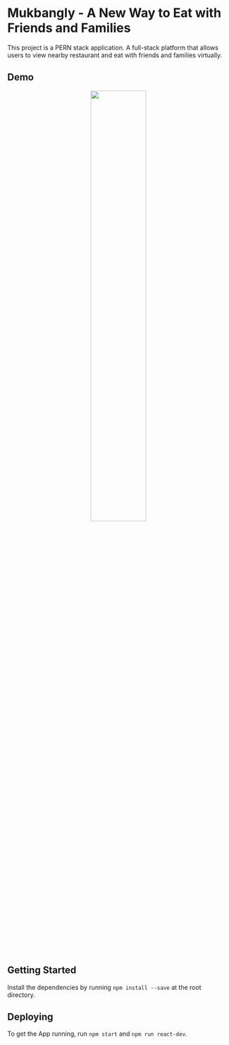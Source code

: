 # Mukbangly - A New Way to Eat with Friends and Families

This project is a PERN stack application. A full-stack platform that allows users to view nearby restaurant and eat with friends and families virtually.

## Demo ##

<p align="center">
<img src="https://media.giphy.com/media/6XCLT3mz5EpdgKy7Iz/giphy.gif" width="50%"></p>

## Getting Started ##

Install the dependencies by running `npm install --save` at the root directory.

## Deploying ##

To get the App running, run `npm start` and `npm run react-dev`.

